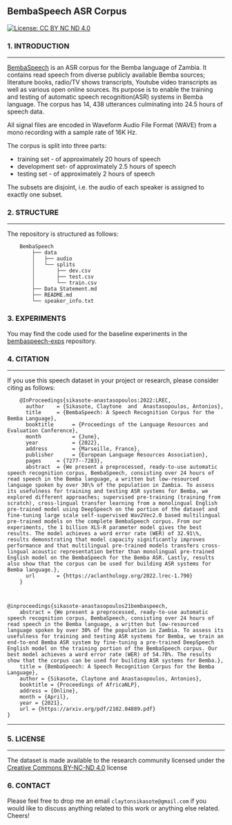 ## BembaSpeech ASR Corpus

[![License: CC BY NC ND 4.0](https://img.shields.io/badge/License-CC_BY_NC_ND_4.0-green.svg)](https://creativecommons.org/licenses/by-nc-nd/4.0/)

### 1. INTRODUCTION

----------------------

[BembaSpeech](http://www.lrec-conf.org/proceedings/lrec2022/pdf/2022.lrec-1.790.pdf) is an ASR corpus for the Bemba language of Zambia. It contains read speech from diverse publicly available Bemba sources; literature books, radio/TV shows transcripts, Youtube video transcripts as well as various open online sources. Its purpose is to enable the training and testing of automatic speech recognition(ASR) systems in Bemba language. The corpus has 14, 438 utterances culminating into 24.5 hours of speech data.

All signal files are encoded in Waveform Audio File Format (WAVE) from a mono recording with a sample rate of 16K Hz.

The corpus is split into three parts:

* training set - of approximately 20 hours of speech 
* development set- of approximately 2.5 hours of speech
* testing set - of approximately 2 hours of speech

The subsets are disjoint, i.e. the audio of each speaker is assigned to exactly one subset. 

### 2. STRUCTURE

----------------

The repository is structured as follows:

        BembaSpeech
            ├── data
            │   ├── audio
            │   └── splits
            │       ├── dev.csv
            │       ├── test.csv
            │       └── train.csv
            ├── Data Statement.md
            ├── README.md
            └── speaker_info.txt

### 3. EXPERIMENTS

You may find the code used for the baseline experiments in the <a href="https://github.com/csikasote/bembaspeech-exps">bembaspeech-exps</a> repository.

### 4. CITATION

------------------------

If you use this speech dataset in your project or research, please consider citing as follows:

        @InProceedings{sikasote-anastasopoulos:2022:LREC,
          author    = {Sikasote, Claytone  and  Anastasopoulos, Antonios},
          title     = {BembaSpeech: A Speech Recognition Corpus for the Bemba Language},
          booktitle      = {Proceedings of the Language Resources and Evaluation Conference},
          month          = {June},
          year           = {2022},
          address        = {Marseille, France},
          publisher      = {European Language Resources Association},
          pages     = {7277--7283},
          abstract  = {We present a preprocessed, ready-to-use automatic speech recognition corpus, BembaSpeech, consisting over 24 hours of read speech in the Bemba language, a written but low-resourced language spoken by over 30\% of the population in Zambia. To assess its usefulness for training and testing ASR systems for Bemba, we explored different approaches; supervised pre-training (training from scratch), cross-lingual transfer learning from a monolingual English pre-trained model using DeepSpeech on the portion of the dataset and fine-tuning large scale self-supervised Wav2Vec2.0 based multilingual pre-trained models on the complete BembaSpeech corpus. From our experiments, the 1 billion XLS-R parameter model gives the best results. The model achieves a word error rate (WER) of 32.91\%, results demonstrating that model capacity significantly improves performance and that multilingual pre-trained models transfers cross-lingual acoustic representation better than monolingual pre-trained English model on the BembaSpeech for the Bemba ASR. Lastly, results also show that the corpus can be used for building ASR systems for Bemba language.},
          url       = {https://aclanthology.org/2022.lrec-1.790}
        }



    @inproceedings{sikasote-anastasopoulos21bembaspeech,
        abstract = {We present a preprocessed, ready-to-use automatic speech recognition corpus, BembaSpeech, consisting over 24 hours of read speech in the Bemba language, a written but low-resourced language spoken by over 30% of the population in Zambia. To assess its usefulness for training and testing ASR systems for Bemba, we train an end-to-end Bemba ASR system by fine-tuning a pre-trained DeepSpeech English model on the training portion of the BembaSpeech corpus. Our best model achieves a word error rate (WER) of 54.78%. The results show that the corpus can be used for building ASR systems for Bemba.},
        title = {BembaSpeech: A Speech Recognition Corpus for the Bemba Language},
        author = {Sikasote, Claytone and Anastasopoulos, Antonios},
        booktitle = {Proceedings of AfricaNLP},
        address = {Online},
        month = {April},
        year = {2021},
        url = {https://arxiv.org/pdf/2102.04889.pdf}
    }
    
------------------------
    
### 5. LICENSE

------------------------

The dataset is made available to the research community licensed under the [Creative Commons BY-NC-ND 4.0](https://creativecommons.org/licenses/by-nc-nd/4.0/) license
    
### 6. CONTACT

Please feel free to drop me an email `claytonsikasote@gmail.com` if you would like to discuss anything related to this work or anything else related. Cheers!
